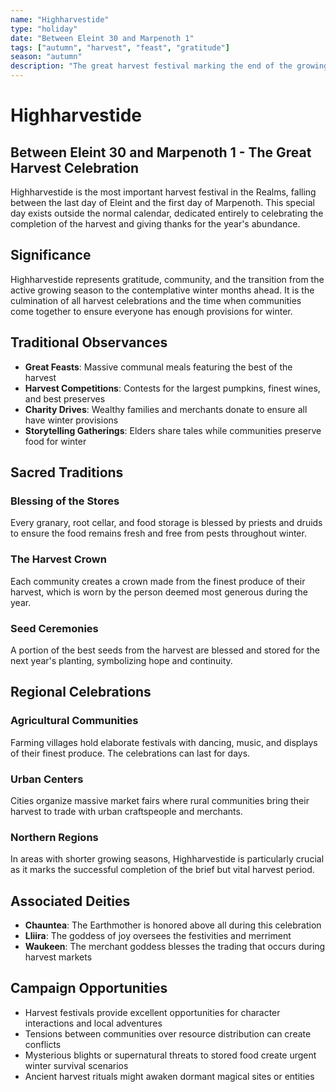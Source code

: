 ```yaml
---
name: "Highharvestide"
type: "holiday"
date: "Between Eleint 30 and Marpenoth 1"
tags: ["autumn", "harvest", "feast", "gratitude"]
season: "autumn"
description: "The great harvest festival marking the end of the growing season and celebrating the year's bounty."
---
```


# Highharvestide

## Between Eleint 30 and Marpenoth 1 - The Great Harvest Celebration

Highharvestide is the most important harvest festival in the Realms, falling between the last day of Eleint and the first day of Marpenoth. This special day exists outside the normal calendar, dedicated entirely to celebrating the completion of the harvest and giving thanks for the year's abundance.

## Significance

Highharvestide represents gratitude, community, and the transition from the active growing season to the contemplative winter months ahead. It is the culmination of all harvest celebrations and the time when communities come together to ensure everyone has enough provisions for winter.

## Traditional Observances

- **Great Feasts**: Massive communal meals featuring the best of the harvest
- **Harvest Competitions**: Contests for the largest pumpkins, finest wines, and best preserves
- **Charity Drives**: Wealthy families and merchants donate to ensure all have winter provisions
- **Storytelling Gatherings**: Elders share tales while communities preserve food for winter

## Sacred Traditions

### Blessing of the Stores

Every granary, root cellar, and food storage is blessed by priests and druids to ensure the food remains fresh and free from pests throughout winter.

### The Harvest Crown

Each community creates a crown made from the finest produce of their harvest, which is worn by the person deemed most generous during the year.

### Seed Ceremonies

A portion of the best seeds from the harvest are blessed and stored for the next year's planting, symbolizing hope and continuity.

## Regional Celebrations

### Agricultural Communities

Farming villages hold elaborate festivals with dancing, music, and displays of their finest produce. The celebrations can last for days.

### Urban Centers

Cities organize massive market fairs where rural communities bring their harvest to trade with urban craftspeople and merchants.

### Northern Regions

In areas with shorter growing seasons, Highharvestide is particularly crucial as it marks the successful completion of the brief but vital harvest period.

## Associated Deities

- **Chauntea**: The Earthmother is honored above all during this celebration
- **Lliira**: The goddess of joy oversees the festivities and merriment
- **Waukeen**: The merchant goddess blesses the trading that occurs during harvest markets

## Campaign Opportunities

- Harvest festivals provide excellent opportunities for character interactions and local adventures
- Tensions between communities over resource distribution can create conflicts
- Mysterious blights or supernatural threats to stored food create urgent winter survival scenarios
- Ancient harvest rituals might awaken dormant magical sites or entities
